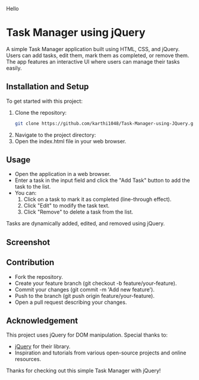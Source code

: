 Hello

# Task Manager using jQuery

A simple Task Manager application built using HTML, CSS, and jQuery. Users can add tasks, edit them, mark them as completed, or remove them. The app features an interactive UI where users can manage their tasks easily.

## Installation and Setup

To get started with this project:

1. Clone the repository:
   ```bash
   git clone https://github.com/karthi1048/Task-Manager-using-JQuery.git
2. Navigate to the project directory:
3. Open the index.html file in your web browser.

## Usage
- Open the application in a web browser.
- Enter a task in the input field and click the "Add Task" button to add the task to the list.
- You can:
  1. Click on a task to mark it as completed (line-through effect).
  2. Click "Edit" to modify the task text.
  3. Click "Remove" to delete a task from the list.

Tasks are dynamically added, edited, and removed using jQuery.

## Screenshot

## Contribution
- Fork the repository.
- Create your feature branch (git checkout -b feature/your-feature).
- Commit your changes (git commit -m 'Add new feature').
- Push to the branch (git push origin feature/your-feature).
- Open a pull request describing your changes.

## Acknowledgement

This project uses jQuery for DOM manipulation. Special thanks to:

- [jQuery](https://jquery.com/) for their library.
- Inspiration and tutorials from various open-source projects and online resources.

Thanks for checking out this simple Task Manager with jQuery!
